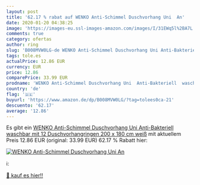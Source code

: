 ```yaml
---
layout: post
title: '62.17 % rabat auf WENKO Anti-Schimmel Duschvorhang Uni  An'
date: 2020-01-20 04:38:25
image: 'https://images-eu.ssl-images-amazon.com/images/I/31EWq5l%2BA7L._SL200_.jpg'
comments: true
category: ofertas
author: ring
slug: 'B008MVW0LG-de WENKO Anti-Schimmel Duschvorhang Uni Anti-Bakteriell...'
tags: tole.es
actualPrice: 12.86 EUR
currency: EUR
price: 12.86
comparePrice: 33.99 EUR
prodname: 'WENKO Anti-Schimmel Duschvorhang Uni  Anti-Bakteriell  waschbar  mit 12 Duschvorhangringen  200 x 180 cm  weiß'
country: 'de'
flag: '🇩🇪'
buyurl: 'https://www.amazon.de/dp/B008MVW0LG/?tag=tolees0ca-21'
descuento: '62.17'
average: '12.86'
---
```


Es gibt ein [WENKO Anti-Schimmel Duschvorhang Uni  Anti-Bakteriell  waschbar  mit 12 Duschvorhangringen  200 x 180 cm  weiß](https://www.amazon.de/dp/B008MVW0LG/?tag=tolees0ca-21) mit aktuellem Preis 12.86 EUR (original: 33.99 EUR) 62.17 % Rabatt hier:

[![WENKO Anti-Schimmel Duschvorhang Uni  An](https://images-eu.ssl-images-amazon.com/images/I/31EWq5l%2BA7L._SL200_.jpg)](https://www.amazon.de/dp/B008MVW0LG/?tag=tolees0ca-21)

ℹ️:


[🛒 kauf es hier!!](https://www.amazon.de/dp/B008MVW0LG/?tag=tolees0ca-21)
